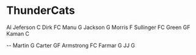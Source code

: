 ThunderCats
============

Al Jeferson	C
Dirk	FC
Manu	G
Jackson	G
Morris	F
Sullinger	FC
Green	GF
Kaman	C

--
Martin	G
Carter	GF
Armstrong	FC
Farmar	G
JJ	G